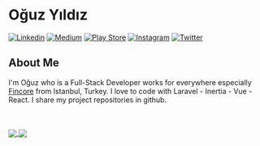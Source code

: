 # Oğuz Yıldız

[![Linkedin](https://img.shields.io/badge/-Linkedin-blue?style=flat-square0&logo=Linkedin&link=https://www.linkedin.com/in/oguzydz)](https://www.linkedin.com/in/oguzydz)
[![Medium](https://img.shields.io/badge/-Medium-black?style=flat-square0&logo=Medium&link=https://medium.com/@oguzydz)](https://medium.com/@oguzydz)
[![Play Store](https://img.shields.io/badge/-GooglePlay-white?style=flat-square0&logo=Google&link=https://play.google.com/store/apps/developer?id=O%C4%9Fuz+Y%C4%B1ld%C4%B1z)](https://play.google.com/store/apps/developer?id=O%C4%9Fuz+Y%C4%B1ld%C4%B1z)
[![Instagram](https://img.shields.io/badge/-Instagram-white?style=flat-square0&logo=instagram&link=https://www.instagram.com/oguzydz)](https://www.instagram.com/oguzydz)
[![Twitter](https://img.shields.io/badge/-Twitter-white?style=flat-square0&logo=twitter&link=https://twitter.com/oguzydz)](https://twitter.com/oguzydz)


## About Me
I'm Oğuz who is a Full-Stack Developer works for everywhere especially [Fincore](https://fincore.com.tr) from Istanbul, Turkey. I love to code with Laravel - Inertia - Vue - React. I share my project repositories in github.


<br></br>
<a href="https://github.com/oguzydz/github-readme-stats">
  <img align="center" src="https://github-readme-stats.vercel.app/api?username=oguzydz&show_icons=true&include_all_commits=true&count_private=true" />
</a>
<a href="https://github.com/oguzydz/github-readme-stats">
  <img align="center" src="https://github-readme-stats.vercel.app/api/top-langs/?username=oguzydz&layout=compact" />
</a>
